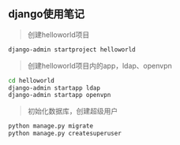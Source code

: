 ## django使用笔记
> 创建helloworld项目
```bash
django-admin startproject helloworld
```
> 创建helloworld项目内的app，ldap、openvpn
```bash
cd helloworld
django-admin startapp ldap
django-admin startapp openvpn
```
> 初始化数据库，创建超级用户
```bash
python manage.py migrate
python manage.py createsuperuser
```